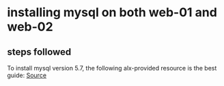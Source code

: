 # installing mysql on both web-01 and web-02

## steps followed

To install mysql version 5.7, the following alx-provided resource is the best guide:
[Source](https://intranet.alxswe.com/concepts/100002)

